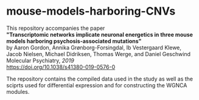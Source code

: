 # mouse-models-harboring-CNVs
This repository accompanies the paper  
**"Transcriptomic networks implicate neuronal energetics in three mouse models harboring psychosis-associated mutations"**  
by Aaron Gordon, Annika Grønborg-Forsingdal, Ib Vestergaard Klewe, Jacob Nielsen, Michael Didriksen, Thomas Werge, and Daniel Geschwind  
Molecular Psychiatry, _2019_  
https://doi.org/10.1038/s41380-019-0576-0  

The repository contains the compiled data used in the study as well as the sciprts used for differential expression and for constructing the WGNCA modules. 
